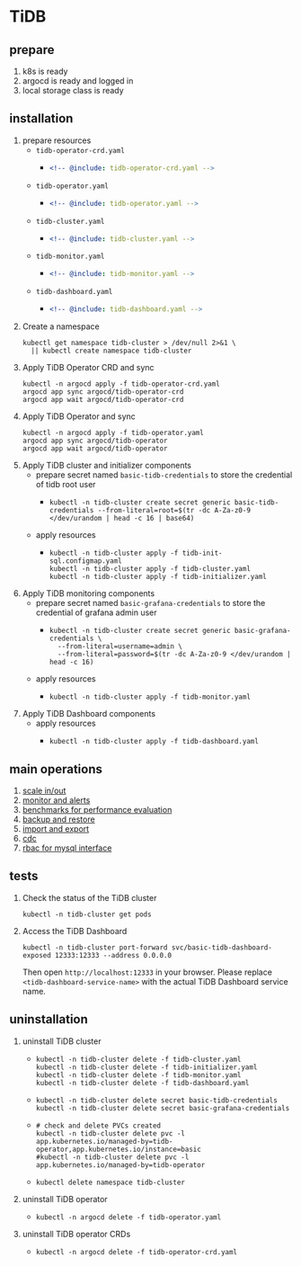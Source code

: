 # TiDB

## prepare

1. k8s is ready
2. argocd is ready and logged in
3. local storage class is ready

## installation

1. prepare resources
    * `tidb-operator-crd.yaml`
        + ```yaml
          <!-- @include: tidb-operator-crd.yaml -->
          ```
    * `tidb-operator.yaml`
        + ```yaml
          <!-- @include: tidb-operator.yaml -->
          ```
    * `tidb-cluster.yaml`
        + ```yaml
          <!-- @include: tidb-cluster.yaml -->
          ```
    * `tidb-monitor.yaml`
        + ```yaml
          <!-- @include: tidb-monitor.yaml -->
          ```
    * `tidb-dashboard.yaml`
        + ```yaml
          <!-- @include: tidb-dashboard.yaml -->
          ```
2. Create a namespace
    ```shell
    kubectl get namespace tidb-cluster > /dev/null 2>&1 \
      || kubectl create namespace tidb-cluster
    ```
3. Apply TiDB Operator CRD and sync
    ```shell
    kubectl -n argocd apply -f tidb-operator-crd.yaml
    argocd app sync argocd/tidb-operator-crd
    argocd app wait argocd/tidb-operator-crd
    ```
4. Apply TiDB Operator and sync
    ```shell
    kubectl -n argocd apply -f tidb-operator.yaml
    argocd app sync argocd/tidb-operator
    argocd app wait argocd/tidb-operator
    ```
5. Apply TiDB cluster and initializer components
    * prepare secret named `basic-tidb-credentials` to store the credential of tidb root user
        + ```shell
          kubectl -n tidb-cluster create secret generic basic-tidb-credentials --from-literal=root=$(tr -dc A-Za-z0-9 </dev/urandom | head -c 16 | base64)
          ```
    * apply resources
        + ```shell
          kubectl -n tidb-cluster apply -f tidb-init-sql.configmap.yaml
          kubectl -n tidb-cluster apply -f tidb-cluster.yaml
          kubectl -n tidb-cluster apply -f tidb-initializer.yaml
          ```
6. Apply TiDB monitoring components
    * prepare secret named `basic-grafana-credentials` to store the credential of grafana admin user
        + ```shell
          kubectl -n tidb-cluster create secret generic basic-grafana-credentials \
            --from-literal=username=admin \
            --from-literal=password=$(tr -dc A-Za-z0-9 </dev/urandom | head -c 16)
          ```
    * apply resources
        + ```shell
          kubectl -n tidb-cluster apply -f tidb-monitor.yaml
          ```
7. Apply TiDB Dashboard components
    * apply resources
        + ```shell
          kubectl -n tidb-cluster apply -f tidb-dashboard.yaml
          ```

## main operations

1. [scale in/out](scale-in-and-out.md)
2. [monitor and alerts](monitor-and-alerts.md)
3. [benchmarks for performance evaluation](benchmarks.md)
4. [backup and restore](backup-and-restore.md)
5. [import and export](import-and-export.md)
6. [cdc](cdc.md)
7. [rbac for mysql interface](rabc-for-mysql.md)

## tests

1. Check the status of the TiDB cluster
    ```shell
    kubectl -n tidb-cluster get pods
    ```

2. Access the TiDB Dashboard
    ```shell
    kubectl -n tidb-cluster port-forward svc/basic-tidb-dashboard-exposed 12333:12333 --address 0.0.0.0
    ```
    Then open `http://localhost:12333` in your browser. Please replace `<tidb-dashboard-service-name>` with the actual TiDB Dashboard service name.

## uninstallation

1. uninstall TiDB cluster
    * ```shell
      kubectl -n tidb-cluster delete -f tidb-cluster.yaml
      kubectl -n tidb-cluster delete -f tidb-initializer.yaml
      kubectl -n tidb-cluster delete -f tidb-monitor.yaml
      kubectl -n tidb-cluster delete -f tidb-dashboard.yaml
      ```
    * ```shell
      kubectl -n tidb-cluster delete secret basic-tidb-credentials
      kubectl -n tidb-cluster delete secret basic-grafana-credentials
      ```
    * ```shell
      # check and delete PVCs created
      kubectl -n tidb-cluster delete pvc -l app.kubernetes.io/managed-by=tidb-operator,app.kubernetes.io/instance=basic
      #kubectl -n tidb-cluster delete pvc -l app.kubernetes.io/managed-by=tidb-operator
      ```
    * ```shell
      kubectl delete namespace tidb-cluster
      ```
2. uninstall TiDB operator
    * ```shell
      kubectl -n argocd delete -f tidb-operator.yaml
      ```
3. uninstall TiDB operator CRDs
    * ```shell
      kubectl -n argocd delete -f tidb-operator-crd.yaml
      ```
